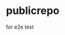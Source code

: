 # publicrepo
for e2e test



















































































































































































































































































































































































































































































































































































































































































































































































































































































































































































































































































































































































































































































































































































































































































































































































































































































































































































































































































































